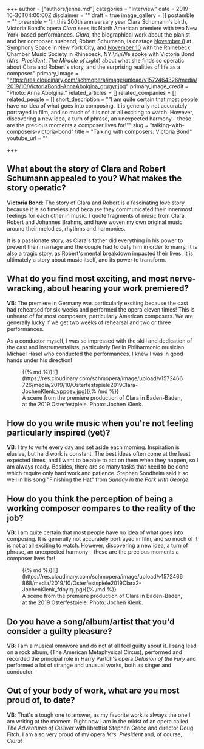 +++
author = ["authors/jenna.md"]
categories = "Interview"
date = 2019-10-30T04:00:00Z
disclaimer = ""
draft = true
image_gallery = []
postamble = ""
preamble = "In this 200th anniversary year Clara Schumann's birth, Victoria Bond's opera _Clara_ sees its North American premiere with two New York-based performances. _Clara_, the biographical work about the pianist and her composer husband, Robert Schumann, is onstage [November 8](https://www.symphonyspace.org/events/vp-clara-an-opera-by-victoria-bond) at Symphony Space in New York City, and [November 10](https://www.rcmsmusic.org/bond-clara) with the Rhinebeck Chamber Music Society in Rhinebeck, NY.\n\nWe spoke with Victoria Bond (_Mrs. President_, _The Miracle of Light_) about what she finds so operatic about Clara and Robert's story, and the surprising realities of life as a composer."
primary_image = "https://res.cloudinary.com/schmopera/image/upload/v1572464326/media/2019/10/VictoriaBond-AnnaAbolgina_grugyr.jpg"
primary_image_credit = "Photo: Anna Abolgina."
related_articles = []
related_companies = []
related_people = []
short_description = "\"I am quite certain that most people have no idea of what goes into composing. It is generally not accurately portrayed in film, and so much of it is not at all exciting to watch.  However, discovering a new idea, a turn of phrase, an unexpected harmony – these are the precious moments a composer lives for!\""
slug = "talking-with-composers-victoria-bond"
title = "Talking with composers: Victoria Bond"
youtube_url = ""

+++
## What about the story of Clara and Robert Schumann appealed to you? What makes the story operatic?

**Victoria Bond**: The story of Clara and Robert is a fascinating love story because it is so timeless and because they communicated their innermost feelings for each other in music. I quote fragments of music from Clara, Robert and Johannes Brahms, and have woven my own original music around their melodies, rhythms and harmonies.

It is a passionate story, as Clara's father did everything in his power to prevent their marriage and the couple had to defy him in order to marry.  It is also a tragic story, as Robert's mental breakdown impacted their lives.  It is ultimately a story about music itself, and its power to transform.

## What do you find most exciting, and most nerve-wracking, about hearing your work premiered?

**VB**: The premiere in Germany was particularly exciting because the cast had rehearsed for six weeks and performed the opera eleven times!  This is unheard of for most composers, particularly American composers.  We are generally lucky if we get two weeks of rehearsal and two or three performances.

As a conductor myself, I was so impressed with the skill and dedication of the cast and instrumentalists, particularly Berlin Philharmonic musician Michael Hasel who conducted the performances. I knew I was in good hands under his direction!

<figure data-type="image">{{% md %}}![](https://res.cloudinary.com/schmopera/image/upload/v1572466726/media/2019/10/Osterfestspiele2019Clara-JochenKlenk_vppqev.jpg){{% /md %}}

<figcaption>A scene from the premiere production of Clara in Baden-Baden, at the 2019 Osterfestpiele. Photo: Jochen Klenk.</figcaption>

</figure>

## How do you write music when you're not feeling particularly inspired (yet)?

**VB**: I try to write every day and set aside each morning.  Inspiration is  elusive, but hard work is constant.  The best ideas often come at the least expected times, and I want to be able to act on them when they happen, so I am always ready. Besides, there are so many tasks that need to be done which require only hard work and patience.  Stephen Sondheim said it so well in his song "Finishing the Hat" from _Sunday in the Park with George_.

## How do you think the perception of being a working composer compares to the reality of the job?

**VB**: I am quite certain that most people have no idea of what goes into composing. It is generally not accurately portrayed in film, and so much of it is not at all exciting to watch.  However, discovering a new idea, a turn of phrase, an unexpected harmony – these are the precious moments a composer lives for!

<figure data-type="image">{{% md %}}![](https://res.cloudinary.com/schmopera/image/upload/v1572466868/media/2019/10/Osterfestspiele2019Clara2-JochenKlenk_fdoylq.jpg){{% /md %}}

<figcaption>A scene from the premiere production of Clara in Baden-Baden, at the 2019 Osterfestpiele. Photo: Jochen Klenk.</figcaption>

</figure>

## Do you have a song/album/artist that you'd consider a guilty pleasure?

**VB**: I am a musical omnivore and do not at all feel guilty about it.  I sang lead on a rock album, (The American Metaphysical Circus), performed and recorded the principal role in Harry Partch's opera _Delusion of the Fury_ and performed a lot of strange and unusual works, both as singer and conductor.

## Out of your body of work, what are you most proud of, to date?

**VB**: That's a tough one to answer, as my favorite work is always the one I am writing at the moment.  Right now I am in the midst of an opera called _The Adventures of Gulliver_ with librettist Stephen Greco and director Doug Fitch. I am also very proud of my opera _Mrs. President_ and, of course, _Clara_!